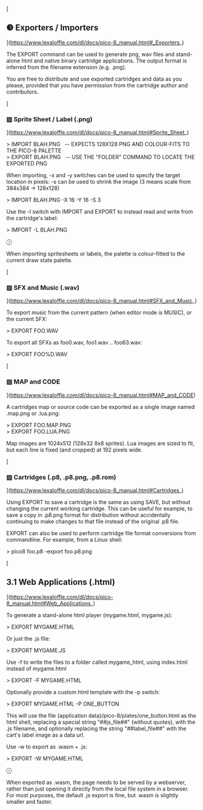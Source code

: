 [

❸ Exporters / Importers
-----------------------

](https://www.lexaloffle.com/dl/docs/pico-8_manual.html#_Exporters_)

The EXPORT command can be used to generate png, wav files and stand-alone html and native binary cartridge applications. The output format is inferred from the filename extension (e.g. .png).

You are free to distribute and use exported cartridges and data as you please, provided that you have permission from the cartridge author and contributors.

[

### ▨ Sprite Sheet / Label (.png)

](https://www.lexaloffle.com/dl/docs/pico-8_manual.html#Sprite_Sheet_)

\> IMPORT BLAH.PNG   -- EXPECTS 128X128 PNG AND COLOUR-FITS TO THE PICO-8 PALETTE  
\> EXPORT BLAH.PNG   -- USE THE "FOLDER" COMMAND TO LOCATE THE EXPORTED PNG  

When importing, -x and -y switches can be used to specify the target location in pixels: -s can be used to shrink the image (3 means scale from 384x384 -> 128x128)

\> IMPORT BLAH.PNG -X 16 -Y 16 -S 3  

Use the -l switch with IMPORT and EXPORT to instead read and write from the cartridge's label:

\> IMPORT -L BLAH.PNG  

ⓘ

When importing spritesheets or labels, the palette is colour-fitted to the current draw state palette.

[

### ▨ SFX and Music (.wav)

](https://www.lexaloffle.com/dl/docs/pico-8_manual.html#SFX_and_Music_)

To export music from the current pattern (when editor mode is MUSIC), or the current SFX:

\> EXPORT FOO.WAV    

To export all SFXs as foo0.wav, foo1.wav .. foo63.wav:

\> EXPORT FOO%D.WAV  

[

### ▨ MAP and CODE

](https://www.lexaloffle.com/dl/docs/pico-8_manual.html#MAP_and_CODE)

A cartridges map or source code can be exported as a single image named .map.png or .lua.png:

\> EXPORT FOO.MAP.PNG  
\> EXPORT FOO.LUA.PNG  

Map images are 1024x512 (128x32 8x8 sprites). Lua images are sized to fit, but each line is fixed (and cropped) at 192 pixels wide.

[

### ▨ Cartridges (.p8, .p8.png, .p8.rom)

](https://www.lexaloffle.com/dl/docs/pico-8_manual.html#Cartridges_)

Using EXPORT to save a cartridge is the same as using SAVE, but without changing the current working cartridge. This can be useful for example, to save a copy in .p8.png format for distribution without accidentally continuing to make changes to that file instead of the original .p8 file.

EXPORT can also be used to perform cartridge file format conversions from commandline. For example, from a Linux shell:

\> pico8 foo.p8 -export foo.p8.png  

[

3.1 Web Applications (.html)
----------------------------

](https://www.lexaloffle.com/dl/docs/pico-8_manual.html#Web_Applications_)

To generate a stand-alone html player (mygame.html, mygame.js):

\> EXPORT MYGAME.HTML  

Or just the .js file:

\> EXPORT MYGAME.JS  

Use -f to write the files to a folder called mygame\_html, using index.html instead of mygame.html

\> EXPORT -F MYGAME.HTML  

Optionally provide a custom html template with the -p switch:

\> EXPORT MYGAME.HTML -P ONE\_BUTTON  

This will use the file {application data}/pico-8/plates/one\_button.html as the html shell, replacing a special string "##js\_file##" (without quotes), with the .js filename, and optionally replacing the string "##label\_file##" with the cart's label image as a data url.

Use -w to export as .wasm + .js:

\> EXPORT -W MYGAME.HTML  

ⓘ

When exported as .wasm, the page needs to be served by a webserver, rather than just opening it directly from the local file system in a browser. For most purposes, the default .js export is fine, but .wasm is slightly smaller and faster.